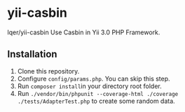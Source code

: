 # yii-casbin
lqer/yii-casbin
Use Casbin in Yii 3.0 PHP Framework.

## Installation

1. Clone this repository.
2. Configure `config/params.php`. You can skip this step.
3. Run `composer install`in your directory root folder.
4. Run `./vendor/bin/phpunit --coverage-html ./coverage ./tests/AdapterTest.php` to create some random data.